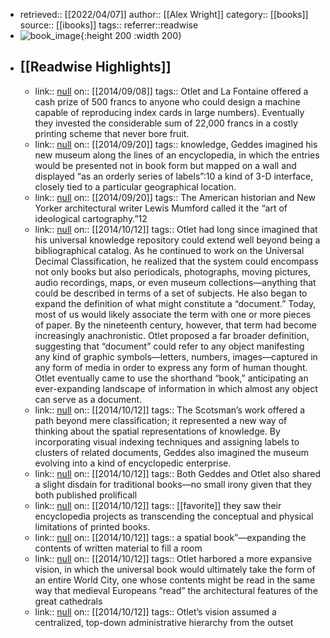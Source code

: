 - retrieved:: [[2022/04/07]]
  author:: [[Alex Wright]]
  category:: [[books]]
  source:: [[ibooks]]
  tags:: 
  referrer::readwise
- ![book_image](https://readwise-assets.s3.amazonaws.com/static/images/default-book-icon-9.63dbe834380e.png){:height 200 :width 200}
- ## [[Readwise Highlights]]
	- link:: [null](null)
	  on:: [[2014/09/08]]
	  tags:: 
	  Otlet and La Fontaine offered a cash prize of 500 francs to anyone who could design a machine capable of reproducing index cards in large numbers). Eventually they invested the considerable sum of 22,000 francs in a costly printing scheme that never bore fruit.
	- link:: [null](null)
	  on:: [[2014/09/20]]
	  tags:: 
	  knowledge, Geddes imagined his new museum along the lines of an encyclopedia, in which the entries would be presented not in book form but mapped on a wall and displayed “as an orderly series of labels”:10 a kind of 3-D interface, closely tied to a particular geographical location.
	- link:: [null](null)
	  on:: [[2014/09/20]]
	  tags:: 
	  The American historian and New Yorker architectural writer Lewis Mumford called it the “art of ideological cartography.”12
	- link:: [null](null)
	  on:: [[2014/10/12]]
	  tags:: 
	  Otlet had long since imagined that his universal knowledge repository could extend well beyond being a bibliographical catalog. As he continued to work on the Universal Decimal Classification, he realized that the system could encompass not only books but also periodicals, photographs, moving pictures, audio recordings, maps, or even museum collections—anything that could be described in terms of a set of subjects. He also began to expand the definition of what might constitute a “document.” Today, most of us would likely associate the term with one or more pieces of paper. By the nineteenth century, however, that term had become increasingly anachronistic. Otlet proposed a far broader definition, suggesting that “document” could refer to any object manifesting any kind of graphic symbols—letters, numbers, images—captured in any form of media in order to express any form of human thought. Otlet eventually came to use the shorthand “book,” anticipating an ever-expanding landscape of information in which almost any object can serve as a document.
	- link:: [null](null)
	  on:: [[2014/10/12]]
	  tags:: 
	  The Scotsman’s work offered a path beyond mere classification; it represented a new way of thinking about the spatial representations of knowledge. By incorporating visual indexing techniques and assigning labels to clusters of related documents, Geddes also imagined the museum evolving into a kind of encyclopedic enterprise.
	- link:: [null](null)
	  on:: [[2014/10/12]]
	  tags:: 
	  Both Geddes and Otlet also shared a slight disdain for traditional books—no small irony given that they both published prolificall
	- link:: [null](null)
	  on:: [[2014/10/12]]
	  tags:: [[favorite]]
	  they saw their encyclopedia projects as transcending the conceptual and physical limitations of printed books.
	- link:: [null](null)
	  on:: [[2014/10/12]]
	  tags:: 
	  a spatial book”—expanding the contents of written material to fill a room
	- link:: [null](null)
	  on:: [[2014/10/12]]
	  tags:: 
	  Otlet harbored a more expansive vision, in which the universal book would ultimately take the form of an entire World City, one whose contents might be read in the same way that medieval Europeans “read” the architectural features of the great cathedrals
	- link:: [null](null)
	  on:: [[2014/10/12]]
	  tags:: 
	  Otlet’s vision assumed a centralized, top-down administrative hierarchy from the outset